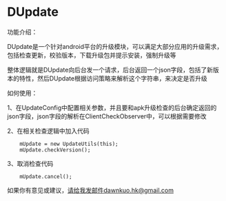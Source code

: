DUpdate
=======
功能介绍：

DUpdate是一个针对android平台的升级模块，可以满足大部分应用的升级需求，包括检查更新，校验版本，下载升级包并提示安装，强制升级等

整体逻辑就是DUpdate向后台发一个请求，后台返回一个json字段，包括了新版本的特性，然后DUpdate根据访问策略来解析这个字符串，来决定是否升级


如何使用：

1、在UpdateConfig中配置相关参数，并且要和apk升级检查的后台确定返回的json字段，json字段的解析在ClientCheckObserver中，可以根据需要修改


2、在相关检查逻辑中加入代码

        mUpdate = new UpdateUtils(this);
        mUpdate.checkVersion();
        
3、取消检查代码

        mUpdate.cancel();


如果你有意见或建议，请给我发邮件dawnkuo.hk@gmail.com


